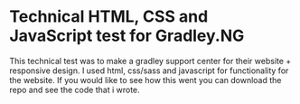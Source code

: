 # Technical HTML, CSS and JavaScript test for Gradley.NG
This technical test was to make a gradley support center for their website + responsive design. I used html, css/sass and javascript for functionality for the website.
If you would like to see how this went you can download the repo and see the code that i wrote.
